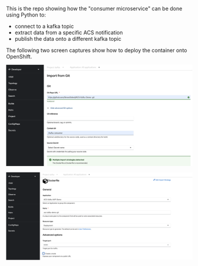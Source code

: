 This is the repo showing how the "consumer microservice" can be done using Python to:
- connect to a kafka topic
- extract data from a specific ACS notification
- publish the data onto a different kafka topic

The following two screen captures show how to deploy the container onto OpenShift.

![Browser](https://github.com/SimonDelord/ACS-Kafka-Demo-/blob/main/images/acs-consumer-screenshot-2.png)

![Browser](https://github.com/SimonDelord/ACS-Kafka-Demo-/blob/main/images/acs-consumer-screenshot-1.png)

